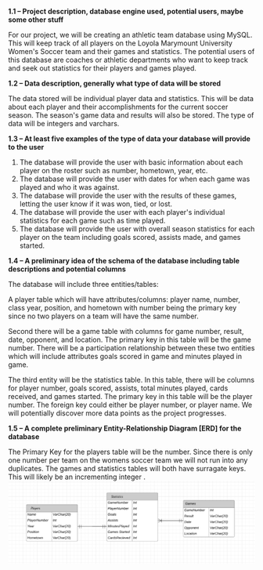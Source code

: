 **1.1 – Project description, database engine used, potential users, maybe some other stuff**

For our project, we will be creating an athletic team database using MySQL. This will keep track of all players on the Loyola Marymount University Women's Soccer team and their games and statistics. The potential users of this database are coaches or athletic departments who want to keep track and seek out statistics for their players and games played. 

**1.2 – Data description, generally what type of data will be stored**

The data stored will be individual player data and statistics. This will be data about each player and their accomplishments for the current soccer season. The season's game data and results will also be stored. The type of data will be integers and varchars. 

**1.3 – At least five examples of the type of data your database will provide to the user**

1) The database will provide the user with basic information about each player on the roster such as number, hometown, year, etc. 
2) The database will provide the user with dates for when each game was played and who it was against. 
3) The database will provide the user with the results of these games, letting the user know if it was won, tied, or lost. 
4) The database will provide the user with each player's individual statistics for each game such as time played. 
5) The database will provide the user with overall season statistics for each player on the team including goals scored, assists made, and games started. 

**1.4 – A preliminary idea of the schema of the database including table descriptions and potential columns**

The database will include three entities/tables: 


A player table which will have attributes/columns: player name, number, class year, position, and hometown with number being the primary key since no two players on a team will have the same number.


Second there will be a game table with columns for game number, result, date, opponent, and location. The primary key in this table will be the game number. There will be a participation relationship between these two entities which will include attributes goals scored in game and minutes played in game. 


The third entity will be the statistics table. In this table, there will be columns for player number, goals scored, assists, total minutes played, cards received, and games started. The primary key in this table will be the player number. The foreign key could either be player number, or player name.
We will potentially discover more data points as the project progresses. 


**1.5 – A complete preliminary Entity-Relationship Diagram [ERD] for the database**


The Primary Key for the players table will be the number. Since there is only one number per team on the womens soccer team we will not run into any duplicates. The games and statistics tables will both have surragate keys. This will likely be an incrementing integer . 
![](https://github.com/liamnamba/CMSI486/blob/master/Project/erd.png)
